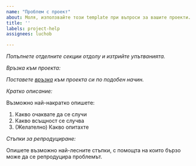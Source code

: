 ```yaml
---
name: "Проблем с проект"
about: Моля, използвайте този template при въпроси за вашите проекти.
title: ''
labels: project-help
assignees: luchob

---
```


_Попълнете отделните секции отдолу и изтрийте упътванията._

*Връзка към проекта:*

_Поставете [връзка](https://github.com/) към проекта си по подобен начин._

*Кратко описание:*

Възможно най-накратко опишете:

1. Какво очаквате да се случи
2. Какво всъщност се случва
3. (Желателно) Какво опитахте

*Стъпки за репродуциране:*

Опишете възможно най-лесните стъпки, с помощта на които бързо може да се репродуцира проблемът.
